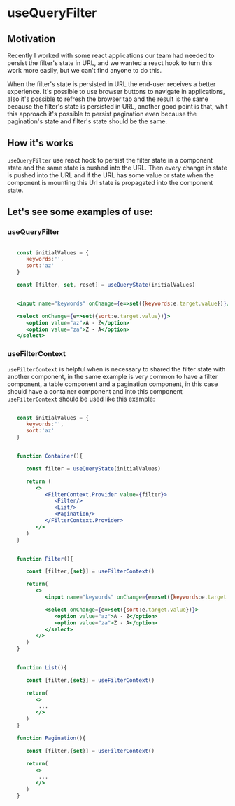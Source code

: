 
# useQueryFilter

## Motivation

Recently I worked with some react applications our team had needed to persist the filter's state in URL, and we wanted a react hook to turn this work more easily, but we can't find anyone to do this.

When the filter's state is persisted in URL the end-user receives a better experience. It's possible to use browser buttons to navigate in applications, also it's possible to refresh the browser tab and the result is the same because the filter's state is persisted in URL, another good point is that, whit this approach it's possible to persist pagination even because the pagination's state and filter's state should be the same.

## How it's works

`useQueryFilter` use react hook to persist the filter state in a component state and the same state is pushed into the URL. Then every change in state is pushed into the URL and if the URL has some value or state when the component is mounting this Url state is propagated  into the component state.

## Let's see some examples of use:

### useQueryFilter


```jsx

   const initialValues = {
      keywords:'',
      sort:'az'
   }

   const [filter, set, reset] = useQueryState(initialValues)


   <input name="keywords" onChange={e=>set({keywords:e.target.value})}/>

   <select onChange={e=>set({sort:e.target.value})}>
      <option value="az">A - Z</option>
      <option value="za">Z - A</option>
   </select>

```

### useFilterContext

`useFilterContext` is helpful when is necessary to shared the filter state with another component, in the same example is very common to have a filter component, a table component and a pagination component, in this case should have a container component and into this component `useFilterContext` should be used like this example:


```jsx

   const initialValues = {
      keywords:'',
      sort:'az'
   }


   function Container(){

      const filter = useQueryState(initialValues)

      return (
         <>
            <FilterContext.Provider value={filter}>
               <Filter/>
               <List/>
               <Pagination/>
            </FilterContext.Provider>
         </>
      )
   }
```
```jsx

   function Filter(){

      const [filter,{set}] = useFilterContext()

      return(
         <>
            <input name="keywords" onChange={e=>set({keywords:e.target.value})}/>

            <select onChange={e=>set({sort:e.target.value})}>
               <option value="az">A - Z</option>
               <option value="za">Z - A</option>
            </select>
         </>
      )
   }
```
```jsx

   function List(){

      const [filter,{set}] = useFilterContext()

      return(
         <>
          ...
         </>
      )
   }

   function Pagination(){

      const [filter,{set}] = useFilterContext()

      return(
         <>
          ...
         </>
      )
   }

```